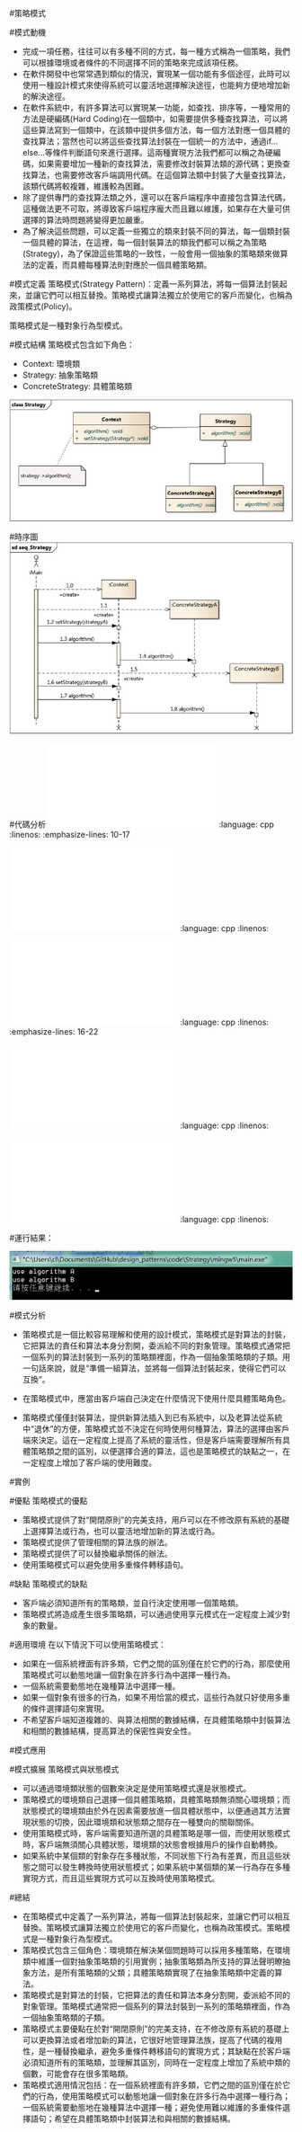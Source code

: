 #策略模式


#模式動機
- 完成一項任務，往往可以有多種不同的方式，每一種方式稱為一個策略，我們可以根據環境或者條件的不同選擇不同的策略來完成該項任務。
- 在軟件開發中也常常遇到類似的情況，實現某一個功能有多個途徑，此時可以使用一種設計模式來使得系統可以靈活地選擇解決途徑，也能夠方便地增加新的解決途徑。
- 在軟件系統中，有許多算法可以實現某一功能，如查找、排序等，一種常用的方法是硬編碼(Hard Coding)在一個類中，如需要提供多種查找算法，可以將這些算法寫到一個類中，在該類中提供多個方法，每一個方法對應一個具體的查找算法；當然也可以將這些查找算法封裝在一個統一的方法中，通過if…else…等條件判斷語句來進行選擇。這兩種實現方法我們都可以稱之為硬編碼，如果需要增加一種新的查找算法，需要修改封裝算法類的源代碼；更換查找算法，也需要修改客戶端調用代碼。在這個算法類中封裝了大量查找算法，該類代碼將較複雜，維護較為困難。
- 除了提供專門的查找算法類之外，還可以在客戶端程序中直接包含算法代碼，這種做法更不可取，將導致客戶端程序龐大而且難以維護，如果存在大量可供選擇的算法時問題將變得更加嚴重。
- 為了解決這些問題，可以定義一些獨立的類來封裝不同的算法，每一個類封裝一個具體的算法，在這裡，每一個封裝算法的類我們都可以稱之為策略(Strategy)，為了保證這些策略的一致性，一般會用一個抽象的策略類來做算法的定義，而具體每種算法則對應於一個具體策略類。


#模式定義
策略模式(Strategy Pattern)：定義一系列算法，將每一個算法封裝起來，並讓它們可以相互替換。策略模式讓算法獨立於使用它的客戶而變化，也稱為政策模式(Policy)。

策略模式是一種對象行為型模式。


#模式結構
策略模式包含如下角色：

- Context: 環境類
- Strategy: 抽象策略類
- ConcreteStrategy: 具體策略類


![](../_static/Strategy.jpg)


#時序圖
![](../_static/seq_Strategy.jpg)

#代碼分析
![](../code/Strategy/main.cpp)
   :language: cpp
   :linenos:
   :emphasize-lines: 10-17

![](../code/Strategy/Context.h)
   :language: cpp
   :linenos:

![](../code/Strategy/Context.cpp)
   :language: cpp
   :linenos:
   :emphasize-lines: 16-22

![](../code/Strategy/ConcreteStrategyA.h)
   :language: cpp
   :linenos:

![](../code/Strategy/ConcreteStrategyA.cpp)
   :language: cpp
   :linenos:

#運行結果：

![](../_static/Strategy_run.jpg)


#模式分析
- 策略模式是一個比較容易理解和使用的設計模式，策略模式是對算法的封裝，它把算法的責任和算法本身分割開，委派給不同的對象管理。策略模式通常把一個系列的算法封裝到一系列的策略類裡面，作為一個抽象策略類的子類。用一句話來說，就是“準備一組算法，並將每一個算法封裝起來，使得它們可以互換”。

- 在策略模式中，應當由客戶端自己決定在什麼情況下使用什麼具體策略角色。

- 策略模式僅僅封裝算法，提供新算法插入到已有系統中，以及老算法從系統中“退休”的方便，策略模式並不決定在何時使用何種算法，算法的選擇由客戶端來決定。這在一定程度上提高了系統的靈活性，但是客戶端需要理解所有具體策略類之間的區別，以便選擇合適的算法，這也是策略模式的缺點之一，在一定程度上增加了客戶端的使用難度。

#實例

#優點
策略模式的優點

- 策略模式提供了對“開閉原則”的完美支持，用戶可以在不修改原有系統的基礎上選擇算法或行為，也可以靈活地增加新的算法或行為。
- 策略模式提供了管理相關的算法族的辦法。
- 策略模式提供了可以替換繼承關係的辦法。
- 使用策略模式可以避免使用多重條件轉移語句。


#缺點
策略模式的缺點

- 客戶端必須知道所有的策略類，並自行決定使用哪一個策略類。
- 策略模式將造成產生很多策略類，可以通過使用享元模式在一定程度上減少對象的數量。


#適用環境
在以下情況下可以使用策略模式：

- 如果在一個系統裡面有許多類，它們之間的區別僅在於它們的行為，那麼使用策略模式可以動態地讓一個對象在許多行為中選擇一種行為。
- 一個系統需要動態地在幾種算法中選擇一種。
- 如果一個對象有很多的行為，如果不用恰當的模式，這些行為就只好使用多重的條件選擇語句來實現。
- 不希望客戶端知道複雜的、與算法相關的數據結構，在具體策略類中封裝算法和相關的數據結構，提高算法的保密性與安全性。


#模式應用

#模式擴展
策略模式與狀態模式

- 可以通過環境類狀態的個數來決定是使用策略模式還是狀態模式。
- 策略模式的環境類自己選擇一個具體策略類，具體策略類無須關心環境類；而狀態模式的環境類由於外在因素需要放進一個具體狀態中，以便通過其方法實現狀態的切換，因此環境類和狀態類之間存在一種雙向的關聯關係。
- 使用策略模式時，客戶端需要知道所選的具體策略是哪一個，而使用狀態模式時，客戶端無須關心具體狀態，環境類的狀態會根據用戶的操作自動轉換。
- 如果系統中某個類的對象存在多種狀態，不同狀態下行為有差異，而且這些狀態之間可以發生轉換時使用狀態模式；如果系統中某個類的某一行為存在多種實現方式，而且這些實現方式可以互換時使用策略模式。


#總結
- 在策略模式中定義了一系列算法，將每一個算法封裝起來，並讓它們可以相互替換。策略模式讓算法獨立於使用它的客戶而變化，也稱為政策模式。策略模式是一種對象行為型模式。
- 策略模式包含三個角色：環境類在解決某個問題時可以採用多種策略，在環境類中維護一個對抽象策略類的引用實例；抽象策略類為所支持的算法聲明瞭抽象方法，是所有策略類的父類；具體策略類實現了在抽象策略類中定義的算法。
- 策略模式是對算法的封裝，它把算法的責任和算法本身分割開，委派給不同的對象管理。策略模式通常把一個系列的算法封裝到一系列的策略類裡面，作為一個抽象策略類的子類。
- 策略模式主要優點在於對“開閉原則”的完美支持，在不修改原有系統的基礎上可以更換算法或者增加新的算法，它很好地管理算法族，提高了代碼的複用性，是一種替換繼承，避免多重條件轉移語句的實現方式；其缺點在於客戶端必須知道所有的策略類，並理解其區別，同時在一定程度上增加了系統中類的個數，可能會存在很多策略類。
- 策略模式適用情況包括：在一個系統裡面有許多類，它們之間的區別僅在於它們的行為，使用策略模式可以動態地讓一個對象在許多行為中選擇一種行為；一個系統需要動態地在幾種算法中選擇一種；避免使用難以維護的多重條件選擇語句；希望在具體策略類中封裝算法和與相關的數據結構。

